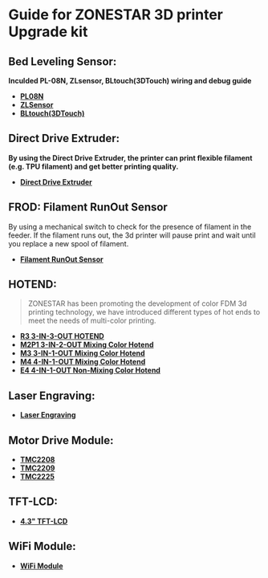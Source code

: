 # Guide for ZONESTAR 3D printer Upgrade kit 
## Bed Leveling Sensor: 
**Inculded PL-08N, ZLsensor, BLtouch(3DTouch) wiring and debug guide**  
 - [**PL08N**](https://www.aliexpress.com/item/4000596309710.html)    
 - [**ZLSensor**](https://www.aliexpress.com/item/1005002865311470.html)    
- [**BLtouch(3DTouch)**](https://www.aliexpress.com/item/1005001464420529.html)  

## Direct Drive Extruder: 
**By using the Direct Drive Extruder, the printer can print flexible filament (e.g. TPU filament) and get better printing quality.**  
- [**Direct Drive Extruder**](https://www.aliexpress.com/item/1005002847644867.html)  

## FROD: Filament RunOut Sensor 
By using a mechanical switch to check for the presence of filament in the feeder. If the filament runs out, the 3d printer will pause print and wait until you replace a new spool of filament.  
- [**Filament RunOut Sensor**](https://www.aliexpress.com/item/4001309957376.html)  

## HOTEND: 
> ZONESTAR has been promoting the development of color FDM 3d printing technology, we have introduced different types of hot ends to meet the needs of multi-color printing.  
- [**R3 3-IN-3-OUT HOTEND**](https://www.aliexpress.com/item/1005001275429959.html)  
- [**M2P1  3-IN-2-OUT Mixing Color Hotend**](https://www.aliexpress.com/item/1005001275429959.html)  
- [**M3  3-IN-1-OUT Mixing Color Hotend**](https://www.aliexpress.com/item/1005001275429959.html)  
- [**M4  4-IN-1-OUT Mixing Color Hotend**](https://www.aliexpress.com/item/1005002124027691.html)  
- [**E4 4-IN-1-OUT Non-Mixing Color Hotend**](https://www.aliexpress.com/item/1005002951777699.html)  

## Laser Engraving:
- [**Laser Engraving**](https://www.aliexpress.com/item/4001309902136.html)  

## Motor Drive Module:
- [**TMC2208**](https://www.aliexpress.com/item/4000596369015.html)  
- [**TMC2209**](https://www.aliexpress.com/item/1005001664336751.html)  
- [**TMC2225**](https://www.aliexpress.com/item/1005003270721219.html)  

## TFT-LCD:
- [**4.3" TFT-LCD**](https://www.aliexpress.com/item/1005002378065646.html)  

## WiFi Module:
- [**WiFi Module**](https://www.aliexpress.com/item/1005002378551489.html)  
